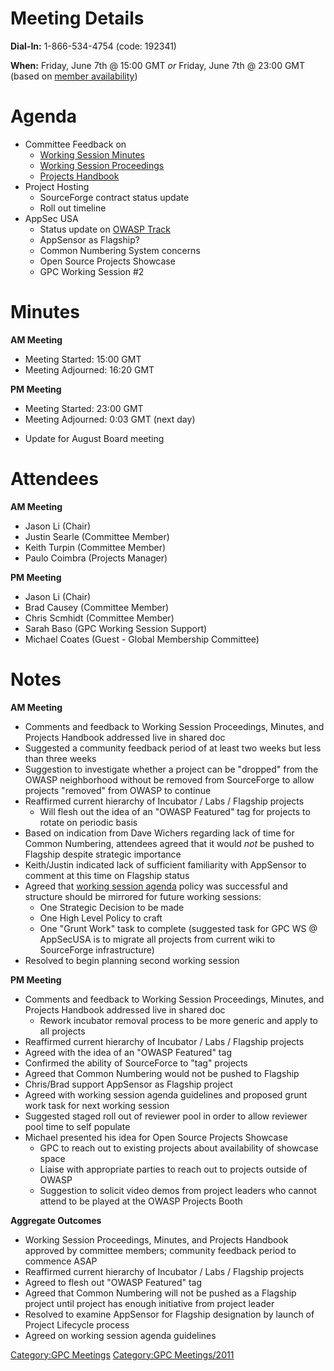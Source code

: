 # Meeting Details

**Dial-In:** 1-866-534-4754 (code: 192341)

**When:** Friday, June 7th @ 15:00 GMT *or* Friday, June 7th @ 23:00 GMT
(based on [member availability](http://doodle.com/mdwm3my2szm9ps2k))

# Agenda

  - Committee Feedback on
      - [Working Session
        Minutes](http://sl.owasp.org/gpcws-jun11-minutes)
      - [Working Session
        Proceedings](http://sl.owasp.org/gpcws-jun11-proceedings)
      - [Projects
        Handbook](http://sl.owasp.org/gpcws-jun11-projects-handbook)
  - Project Hosting
      - SourceForge contract status update
      - Roll out timeline
  - AppSec USA
      - Status update on [OWASP Track](OWASP_Track "wikilink")
      - AppSensor as Flagship?
      - Common Numbering System concerns
      - Open Source Projects Showcase
      - GPC Working Session \#2

# Minutes

**AM Meeting**

  - Meeting Started: 15:00 GMT
  - Meeting Adjourned: 16:20 GMT

**PM Meeting**

  - Meeting Started: 23:00 GMT
  - Meeting Adjourned: 0:03 GMT (next day)

<!-- end list -->

  - Update for August Board meeting

# Attendees

**AM Meeting**

  - Jason Li (Chair)
  - Justin Searle (Committee Member)
  - Keith Turpin (Committee Member)
  - Paulo Coimbra (Projects Manager)

**PM Meeting**

  - Jason Li (Chair)
  - Brad Causey (Committee Member)
  - Chris Scmhidt (Committee Member)
  - Sarah Baso (GPC Working Session Support)
  - Michael Coates (Guest - Global Membership Committee)

# Notes

**AM Meeting**

  - Comments and feedback to Working Session Proceedings, Minutes, and
    Projects Handbook addressed live in shared doc
  - Suggested a community feedback period of at least two weeks but less
    than three weeks
  - Suggestion to investigate whether a project can be "dropped" from
    the OWASP neighborhood without be removed from SourceForge to allow
    projects "removed" from OWASP to continue
  - Reaffirmed current hierarchy of Incubator / Labs / Flagship projects
      - Will flesh out the idea of an "OWASP Featured" tag for projects
        to rotate on periodic basis
  - Based on indication from Dave Wichers regarding lack of time for
    Common Numbering, attendees agreed that it would *not* be pushed to
    Flagship despite strategic importance
  - Keith/Justin indicated lack of sufficient familiarity with AppSensor
    to comment at this time on Flagship status
  - Agreed that [working session
    agenda](http://sl.owasp.org/gpcws-jun11-proceedings#h.s48in59ryj4q)
    policy was successful and structure should be mirrored for future
    working sessions:
      - One Strategic Decision to be made
      - One High Level Policy to craft
      - One "Grunt Work" task to complete (suggested task for GPC WS @
        AppSecUSA is to migrate all projects from current wiki to
        SourceForge infrastructure)
  - Resolved to begin planning second working session

**PM Meeting**

  - Comments and feedback to Working Session Proceedings, Minutes, and
    Projects Handbook addressed live in shared doc
      - Rework incubator removal process to be more generic and apply to
        all projects
  - Reaffirmed current hierarchy of Incubator / Labs / Flagship projects
  - Agreed with the idea of an "OWASP Featured" tag
  - Confirmed the ability of SourceForce to "tag" projects
  - Agreed that Common Numbering would not be pushed to Flagship
  - Chris/Brad support AppSensor as Flagship project
  - Agreed with working session agenda guidelines and proposed grunt
    work task for next working session
  - Suggested staged roll out of reviewer pool in order to allow
    reviewer pool time to self populate
  - Michael presented his idea for Open Source Projects Showcase
      - GPC to reach out to existing projects about availability of
        showcase space
      - Liaise with appropriate parties to reach out to projects outside
        of OWASP
      - Suggestion to solicit video demos from project leaders who
        cannot attend to be played at the OWASP Projects Booth

**Aggregate Outcomes**

  - Working Session Proceedings, Minutes, and Projects Handbook approved
    by committee members; community feedback period to commence ASAP
  - Reaffirmed current hierarchy of Incubator / Labs / Flagship projects
  - Agreed to flesh out "OWASP Featured" tag
  - Agreed that Common Numbering will not be pushed as a Flagship
    project until project has enough initiative from project leader
  - Resolved to examine AppSensor for Flagship designation by launch of
    Project Lifecycle process
  - Agreed on working session agenda guidelines

[Category:GPC Meetings](Category:GPC_Meetings "wikilink") [Category:GPC
Meetings/2011](Category:GPC_Meetings/2011 "wikilink")